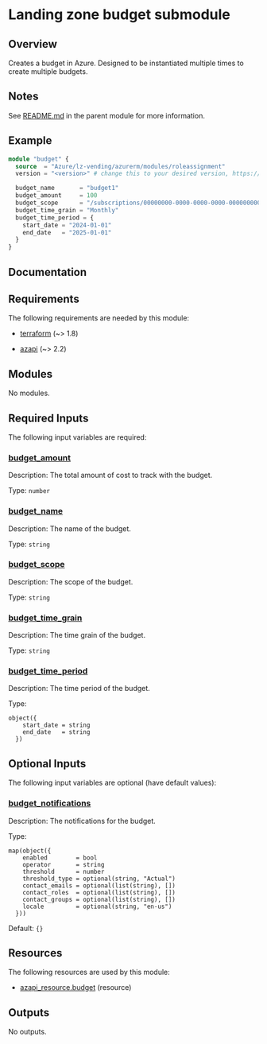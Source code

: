 <!-- BEGIN_TF_DOCS -->
# Landing zone budget submodule

## Overview

Creates a budget in Azure. Designed to be instantiated multiple times to create multiple budgets.

## Notes

See [README.md](https://github.com/Azure/terraform-azurerm-lz-vending#readme) in the parent module for more information.

## Example

```terraform
module "budget" {
  source  = "Azure/lz-vending/azurerm/modules/roleassignment"
  version = "<version>" # change this to your desired version, https://www.terraform.io/language/expressions/version-constraints

  budget_name       = "budget1"
  budget_amount     = 100
  budget_scope      = "/subscriptions/00000000-0000-0000-0000-000000000000"
  budget_time_grain = "Monthly"
  budget_time_period = {
    start_date = "2024-01-01"
    end_date   = "2025-01-01"
  }
}
```

## Documentation
<!-- markdownlint-disable MD033 -->

## Requirements

The following requirements are needed by this module:

- <a name="requirement_terraform"></a> [terraform](#requirement\_terraform) (~> 1.8)

- <a name="requirement_azapi"></a> [azapi](#requirement\_azapi) (~> 2.2)

## Modules

No modules.

<!-- markdownlint-disable MD013 -->
## Required Inputs

The following input variables are required:

### <a name="input_budget_amount"></a> [budget\_amount](#input\_budget\_amount)

Description: The total amount of cost to track with the budget.

Type: `number`

### <a name="input_budget_name"></a> [budget\_name](#input\_budget\_name)

Description: The name of the budget.

Type: `string`

### <a name="input_budget_scope"></a> [budget\_scope](#input\_budget\_scope)

Description: The scope of the budget.

Type: `string`

### <a name="input_budget_time_grain"></a> [budget\_time\_grain](#input\_budget\_time\_grain)

Description: The time grain of the budget.

Type: `string`

### <a name="input_budget_time_period"></a> [budget\_time\_period](#input\_budget\_time\_period)

Description: The time period of the budget.

Type:

```hcl
object({
    start_date = string
    end_date   = string
  })
```

## Optional Inputs

The following input variables are optional (have default values):

### <a name="input_budget_notifications"></a> [budget\_notifications](#input\_budget\_notifications)

Description: The notifications for the budget.

Type:

```hcl
map(object({
    enabled        = bool
    operator       = string
    threshold      = number
    threshold_type = optional(string, "Actual")
    contact_emails = optional(list(string), [])
    contact_roles  = optional(list(string), [])
    contact_groups = optional(list(string), [])
    locale         = optional(string, "en-us")
  }))
```

Default: `{}`

## Resources

The following resources are used by this module:

- [azapi_resource.budget](https://registry.terraform.io/providers/azure/azapi/latest/docs/resources/resource) (resource)

## Outputs

No outputs.

<!-- markdownlint-enable -->
<!-- END_TF_DOCS -->